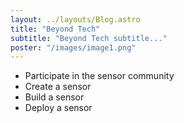 ```yaml
---
layout: ../layouts/Blog.astro
title: "Beyond Tech"
subtitle: "Beyond Tech subtitle..."
poster: "/images/image1.png"
---
```


- Participate in the sensor community
- Create a sensor  
- Build a sensor
- Deploy a sensor